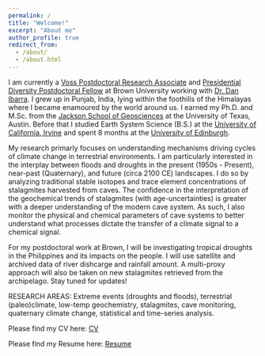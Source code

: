 ```yaml
---
permalink: /
title: "Welcome!"
excerpt: "About me"
author_profile: true
redirect_from: 
  - /about/
  - /about.html
---
```


I am currently a [Voss Postdoctoral Research Associate](https://ibes.brown.edu/funding-opportunities/voss-postdoctoral-research-associate-environment-and-society) and [Presidential Diversity Postdoctoral Fellow](https://www.brown.edu/about/administration/institutional-diversity/initiatives/presidential-diversity-postdoctoral-fellowship) at Brown University working with [Dr. Dan Ibarra](https://sites.brown.edu/ibarra-lab/). I grew up in Punjab, India, lying within the foothills of the Himalayas where I became enamoured by the world around us. I earned my Ph.D. and M.Sc. from the [Jackson School of Geosciences](https://www.jsg.utexas.edu/) at the University of Texas, Austin. Before that I studied Earth System Science (B.S.) at the [University of California, Irvine](https://www.ess.uci.edu/) and spent 8 months at the [University of Edinburgh](https://www.ed.ac.uk/geosciences).  

My research primarly focuses on understanding mechanisms driving cycles of climate change in terrestrial environments. I am particularly interested in the interplay between floods and droughts in the present (1950s - Present), near-past (Quaternary), and future (circa 2100 CE) landscapes. I do so by analyzing traditional stable isotopes and trace element concentrations of stalagmites harvested from caves. The confidence in the interpretation of the geochemical trends of stalagmites (with age-uncertainties) is greater with a deeper understanding of the modern cave system. As such, I also monitor the physical and chemical parameters of cave systems to better understand what processes dictate the transfer of a climate signal to a chemical signal. 

For my postdoctoral work at Brown, I will be investigating tropical droughts in the Philippines and its impacts on the people. I will use satellite and archived data of river dishcarge and rainfall amount. A multi-proxy approach will also be taken on new stalagmites retrieved from the archipelago. Stay tuned for updates!

RESEARCH AREAS: Extreme events (droughts and floods), terrestrial (paleo)climate, low-temp geochemistry, stalagmites, cave monitoring, quaternary climate change, statistical and time-series analysis.

Please find my CV here: [CV](https://github.com/nsekhon91/nsekhon91.github.io/blob/master/files/NSekhon_CV_JC2023c.pdf)

Please find my Resume here: [Resume](https://github.com/nsekhon91/nsekhon91.github.io/blob/master/files/NSekhon_Resume.pdf)
